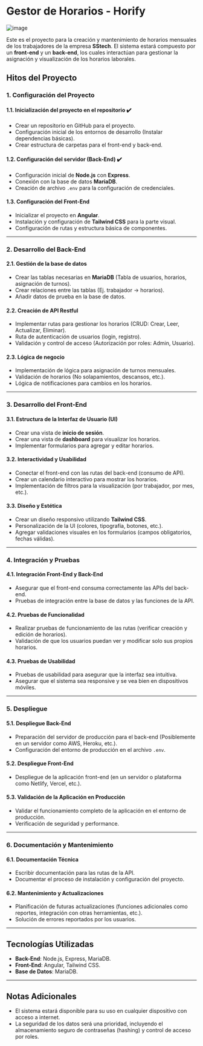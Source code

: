 # Gestor de Horarios - Horify

![image](https://github.com/user-attachments/assets/07c0cc04-e937-4913-a281-6f0839c449ec)


Este es el proyecto para la creación y mantenimiento de horarios mensuales de los trabajadores de la empresa **SStech**. El sistema estará compuesto por un **front-end** y un **back-end**, los cuales interactúan para gestionar la asignación y visualización de los horarios laborales.

## Hitos del Proyecto

### 1. Configuración del Proyecto 
#### 1.1. Inicialización del proyecto en el repositorio ✔️
- Crear un repositorio en GitHub para el proyecto.
- Configuración inicial de los entornos de desarrollo (Instalar dependencias básicas).
- Crear estructura de carpetas para el front-end y back-end.

#### 1.2. Configuración del servidor (Back-End) ✔️
- Configuración inicial de **Node.js** con **Express**.
- Conexión con la base de datos **MariaDB**.
- Creación de archivo `.env` para la configuración de credenciales.

#### 1.3. Configuración del Front-End 
- Inicializar el proyecto en **Angular**.
- Instalación y configuración de **Tailwind CSS** para la parte visual.
- Configuración de rutas y estructura básica de componentes.

---

### 2. Desarrollo del Back-End
#### 2.1. Gestión de la base de datos
- Crear las tablas necesarias en **MariaDB** (Tabla de usuarios, horarios, asignación de turnos).
- Crear relaciones entre las tablas (Ej. trabajador → horarios).
- Añadir datos de prueba en la base de datos.

#### 2.2. Creación de API Restful
- Implementar rutas para gestionar los horarios (CRUD: Crear, Leer, Actualizar, Eliminar).
- Ruta de autenticación de usuarios (login, registro).
- Validación y control de acceso (Autorización por roles: Admin, Usuario).

#### 2.3. Lógica de negocio
- Implementación de lógica para asignación de turnos mensuales.
- Validación de horarios (No solapamientos, descansos, etc.).
- Lógica de notificaciones para cambios en los horarios.

---

### 3. Desarrollo del Front-End
#### 3.1. Estructura de la Interfaz de Usuario (UI)
- Crear una vista de **inicio de sesión**.
- Crear una vista de **dashboard** para visualizar los horarios.
- Implementar formularios para agregar y editar horarios.
  
#### 3.2. Interactividad y Usabilidad
- Conectar el front-end con las rutas del back-end (consumo de API).
- Crear un calendario interactivo para mostrar los horarios.
- Implementación de filtros para la visualización (por trabajador, por mes, etc.).

#### 3.3. Diseño y Estética
- Crear un diseño responsivo utilizando **Tailwind CSS**.
- Personalización de la UI (colores, tipografía, botones, etc.).
- Agregar validaciones visuales en los formularios (campos obligatorios, fechas válidas).

---

### 4. Integración y Pruebas
#### 4.1. Integración Front-End y Back-End
- Asegurar que el front-end consuma correctamente las APIs del back-end.
- Pruebas de integración entre la base de datos y las funciones de la API.

#### 4.2. Pruebas de Funcionalidad
- Realizar pruebas de funcionamiento de las rutas (verificar creación y edición de horarios).
- Validación de que los usuarios puedan ver y modificar solo sus propios horarios.
  
#### 4.3. Pruebas de Usabilidad
- Pruebas de usabilidad para asegurar que la interfaz sea intuitiva.
- Asegurar que el sistema sea responsive y se vea bien en dispositivos móviles.

---

### 5. Despliegue
#### 5.1. Despliegue Back-End
- Preparación del servidor de producción para el back-end (Posiblemente en un servidor como AWS, Heroku, etc.).
- Configuración del entorno de producción en el archivo `.env`.

#### 5.2. Despliegue Front-End
- Despliegue de la aplicación front-end (en un servidor o plataforma como Netlify, Vercel, etc.).

#### 5.3. Validación de la Aplicación en Producción
- Validar el funcionamiento completo de la aplicación en el entorno de producción.
- Verificación de seguridad y performance.

---

### 6. Documentación y Mantenimiento
#### 6.1. Documentación Técnica
- Escribir documentación para las rutas de la API.
- Documentar el proceso de instalación y configuración del proyecto.

#### 6.2. Mantenimiento y Actualizaciones
- Planificación de futuras actualizaciones (funciones adicionales como reportes, integración con otras herramientas, etc.).
- Solución de errores reportados por los usuarios.

---

## Tecnologías Utilizadas
- **Back-End**: Node.js, Express, MariaDB.
- **Front-End**: Angular, Tailwind CSS.
- **Base de Datos**: MariaDB.

---

## Notas Adicionales
- El sistema estará disponible para su uso en cualquier dispositivo con acceso a internet.
- La seguridad de los datos será una prioridad, incluyendo el almacenamiento seguro de contraseñas (hashing) y control de acceso por roles.

